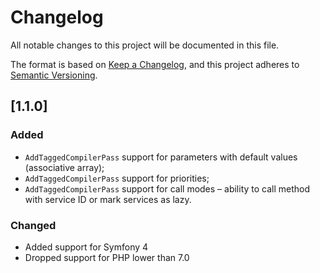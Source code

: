# Changelog
All notable changes to this project will be documented in this file.

The format is based on [Keep a Changelog](https://keepachangelog.com/en/1.0.0/),
and this project adheres to [Semantic Versioning](https://semver.org/spec/v2.0.0.html).

## [1.1.0]
### Added
- `AddTaggedCompilerPass` support for parameters with default values (associative array);
- `AddTaggedCompilerPass` support for priorities;
- `AddTaggedCompilerPass` support for call modes – ability to call method with service ID
or mark services as lazy.

### Changed
- Added support for Symfony 4
- Dropped support for PHP lower than 7.0
